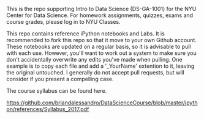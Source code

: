 This is the repo supporting Intro to Data Science (DS-GA-1001) for the NYU Center for Data Science. For homework assignments, quizzes, exams and course grades, please log in to NYU Classes.

This repo contains reference iPython notebooks and Labs. It is recommended to fork this repo so that it move to your own Github account. These notebooks are updated on a regular basis, so it is advisable to pull with each use. However, you'll want to work out a system to make sure you don't accidentally overwrite any edits you've made when pulling. One example is to copy each file and add a '_YourName' extention to it, leaving the original untouched. I generally do not accept pull requests, but will consider if you present a compelling case.  

The course syllabus can be found here.

https://github.com/briandalessandro/DataScienceCourse/blob/master/ipython/references/Syllabus_2017.pdf

